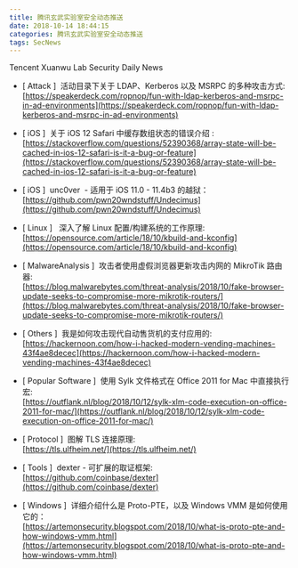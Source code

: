 ```yaml
---
title: 腾讯玄武实验室安全动态推送
date: 2018-10-14 18:44:15
categories: 腾讯玄武实验室安全动态推送
tags: SecNews
---
```


Tencent Xuanwu Lab Security Daily News  
* [ Attack ]  活动目录下关于 LDAP、Kerberos 以及 MSRPC 的多种攻击方式:   
[https://speakerdeck.com/ropnop/fun-with-ldap-kerberos-and-msrpc-in-ad-environments](https://speakerdeck.com/ropnop/fun-with-ldap-kerberos-and-msrpc-in-ad-environments)  

* [ iOS ]  关于 iOS 12 Safari 中缓存数组状态的错误介绍 :   
[https://stackoverflow.com/questions/52390368/array-state-will-be-cached-in-ios-12-safari-is-it-a-bug-or-feature](https://stackoverflow.com/questions/52390368/array-state-will-be-cached-in-ios-12-safari-is-it-a-bug-or-feature)  

* [ iOS ]  unc0ver  - 适用于 iOS 11.0 - 11.4b3 的越狱：   
[https://github.com/pwn20wndstuff/Undecimus](https://github.com/pwn20wndstuff/Undecimus)  

* [ Linux ]   深入了解 Linux 配置/构建系统的工作原理:   
[https://opensource.com/article/18/10/kbuild-and-kconfig](https://opensource.com/article/18/10/kbuild-and-kconfig)  

* [ MalwareAnalysis ]  攻击者使用虚假浏览器更新攻击内网的 MikroTik 路由器:   
[https://blog.malwarebytes.com/threat-analysis/2018/10/fake-browser-update-seeks-to-compromise-more-mikrotik-routers/](https://blog.malwarebytes.com/threat-analysis/2018/10/fake-browser-update-seeks-to-compromise-more-mikrotik-routers/)  

* [ Others ]  我是如何攻击现代自动售货机的支付应用的:   
[https://hackernoon.com/how-i-hacked-modern-vending-machines-43f4ae8decec](https://hackernoon.com/how-i-hacked-modern-vending-machines-43f4ae8decec)  

* [ Popular Software ]  使用 Sylk 文件格式在 Office 2011 for Mac 中直接执行宏:   
[https://outflank.nl/blog/2018/10/12/sylk-xlm-code-execution-on-office-2011-for-mac/](https://outflank.nl/blog/2018/10/12/sylk-xlm-code-execution-on-office-2011-for-mac/)  

* [ Protocol ]  图解 TLS 连接原理:   
[https://tls.ulfheim.net/](https://tls.ulfheim.net/)  

* [ Tools ]  dexter - 可扩展的取证框架:   
[https://github.com/coinbase/dexter](https://github.com/coinbase/dexter)  

* [ Windows ]  详细介绍什么是 Proto-PTE，以及 Windows VMM 是如何使用它的：   
[https://artemonsecurity.blogspot.com/2018/10/what-is-proto-pte-and-how-windows-vmm.html](https://artemonsecurity.blogspot.com/2018/10/what-is-proto-pte-and-how-windows-vmm.html)  

